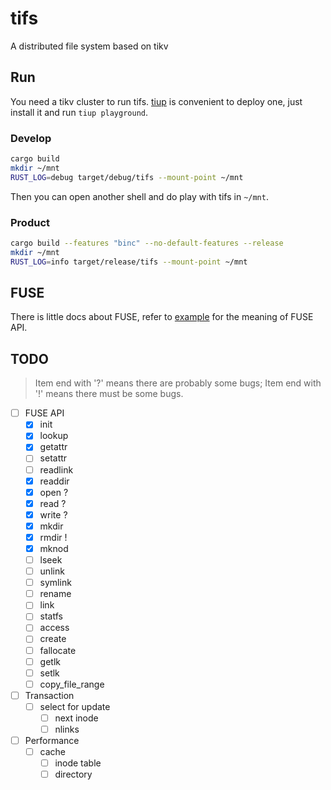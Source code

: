 # tifs
A distributed file system based on tikv

## Run

You need a tikv cluster to run tifs. [tiup](https://github.com/pingcap/tiup) is convenient to deploy one, just install it and run `tiup playground`.

### Develop

```bash
cargo build
mkdir ~/mnt
RUST_LOG=debug target/debug/tifs --mount-point ~/mnt
```

Then you can open another shell and do play with tifs in `~/mnt`.

### Product

```bash
cargo build --features "binc" --no-default-features --release
mkdir ~/mnt
RUST_LOG=info target/release/tifs --mount-point ~/mnt
```

## FUSE
There is little docs about FUSE, refer to [example](https://github.com/cberner/fuser/blob/master/examples/simple.rs) for the meaning of FUSE API. 

## TODO

> Item end with '?' means there are probably some bugs; Item end with '!' means there must be some bugs.

- [ ] FUSE API
    - [x] init
    - [x] lookup
    - [x] getattr
    - [ ] setattr
    - [ ] readlink
    - [x] readdir
    - [x] open ?
    - [x] read ?
    - [x] write ?
    - [x] mkdir
    - [x] rmdir !
    - [x] mknod
    - [ ] lseek
    - [ ] unlink
    - [ ] symlink
    - [ ] rename
    - [ ] link
    - [ ] statfs
    - [ ] access
    - [ ] create
    - [ ] fallocate
    - [ ] getlk
    - [ ] setlk 
    - [ ] copy_file_range

- [ ] Transaction
    - [ ] select for update
        - [ ] next inode
        - [ ] nlinks

- [ ] Performance
    - [ ] cache
        - [ ] inode table
        - [ ] directory
